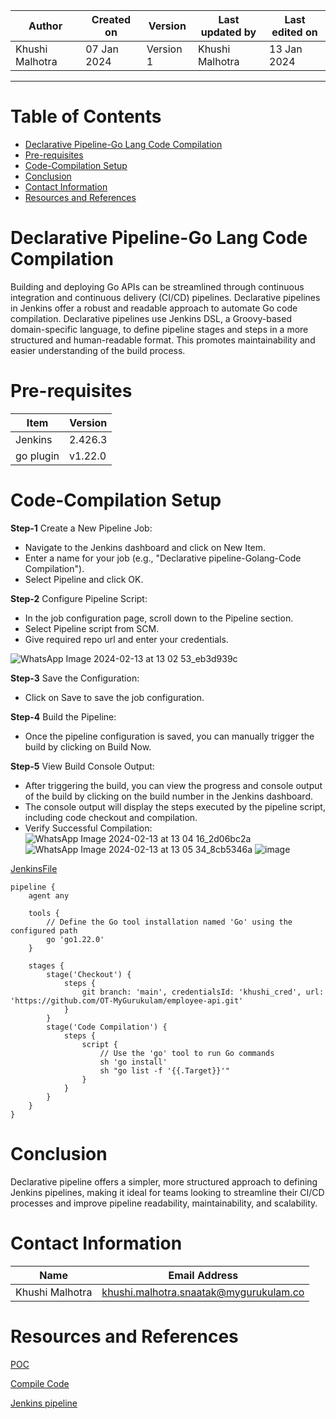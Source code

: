 |   Author        |  Created on   |  Version   | Last updated by  | Last edited on |
| --------------- | --------------| -----------|----------------- | -------------- |
| Khushi Malhotra |  07 Jan 2024  |  Version 1 | Khushi Malhotra  | 13 Jan 2024    |
***

# Table of Contents
- [Declarative Pipeline-Go Lang Code Compilation](https://github.com/avengers-p7/Documentation/blob/main/Application_CI/Implementation/GolangCI/CodeCompilation/DeclarativePipeline/README.md#declarative-pipeline-go-lang-code-compilation)
- [Pre-requisites](https://github.com/avengers-p7/Documentation/blob/main/Application_CI/Implementation/GolangCI/CodeCompilation/DeclarativePipeline/README.md#pre-requisites)
- [Code-Compilation Setup](https://github.com/avengers-p7/Documentation/blob/main/Application_CI/Implementation/GolangCI/CodeCompilation/DeclarativePipeline/README.md#code-compilation-setup)
- [Conclusion](https://github.com/avengers-p7/Documentation/blob/main/Application_CI/Implementation/GolangCI/CodeCompilation/DeclarativePipeline/README.md#conclusion)
- [Contact Information](https://github.com/avengers-p7/Documentation/blob/main/Application_CI/Implementation/GolangCI/CodeCompilation/DeclarativePipeline/README.md#contact-information)
- [Resources and References](https://github.com/avengers-p7/Documentation/blob/main/Application_CI/Implementation/GolangCI/CodeCompilation/DeclarativePipeline/README.md#resources-and-references)

# Declarative Pipeline-Go Lang Code Compilation
Building and deploying Go APIs can be streamlined through continuous integration and continuous delivery (CI/CD) pipelines. Declarative pipelines in Jenkins offer a robust and readable approach to automate Go code compilation. 
Declarative pipelines use Jenkins DSL, a Groovy-based domain-specific language, to define pipeline stages and steps in a more structured and human-readable format. This promotes maintainability and easier understanding of the build process.

# Pre-requisites
| Item         | Version   |
|--------------|-----------|
| Jenkins      | 2.426.3 |
| go plugin    | v1.22.0 |


# Code-Compilation Setup 
**Step-1** Create a New Pipeline Job:

- Navigate to the Jenkins dashboard and click on New Item.
- Enter a name for your job (e.g., "Declarative pipeline-Golang-Code Compilation").
- Select Pipeline and click OK.

**Step-2** Configure Pipeline Script:

- In the job configuration page, scroll down to the Pipeline section.
- Select Pipeline script from SCM.
- Give required repo url and enter your credentials.

![WhatsApp Image 2024-02-13 at 13 02 53_eb3d939c](https://github.com/avengers-p7/Documentation/assets/156056460/66906402-2f8d-46b3-a9e4-aabacfc84a2d)

**Step-3** Save the Configuration:

- Click on Save to save the job configuration.

**Step-4** Build the Pipeline:

- Once the pipeline configuration is saved, you can manually trigger the build by clicking on Build Now.

**Step-5** View Build Console Output:

- After triggering the build, you can view the progress and console output of the build by clicking on the build number in the Jenkins dashboard.
- The console output will display the steps executed by the pipeline script, including code checkout and compilation.
- Verify Successful Compilation:
![WhatsApp Image 2024-02-13 at 13 04 16_2d06bc2a](https://github.com/avengers-p7/Documentation/assets/156056460/93882b19-d721-4184-9f8a-6574cd5c5c81)
![WhatsApp Image 2024-02-13 at 13 05 34_8cb5346a](https://github.com/avengers-p7/Documentation/assets/156056460/2e051239-c92f-4ef7-bd60-263a49263f94)
![image](https://github.com/avengers-p7/Documentation/assets/156056460/479f10ed-1800-4b0e-8189-c568d76e71a6)

[JenkinsFile](https://github.com/avengers-p7/Jenkinsfile/blob/main/Declarative%20Pipeline/golang_code-compilation/Jenkinsfile)

``` shell
pipeline {
    agent any
    
    tools {
        // Define the Go tool installation named 'Go' using the configured path
        go 'go1.22.0'
    }
    
    stages {
        stage('Checkout') {
            steps { 
                git branch: 'main', credentialsId: 'khushi_cred', url: 'https://github.com/OT-MyGurukulam/employee-api.git'
            }
        }
        stage('Code Compilation') {
            steps {
                script {
                    // Use the 'go' tool to run Go commands
                    sh 'go install' 
                    sh "go list -f '{{.Target}}'"
                }
            }
        }
    }
}
```

# Conclusion
Declarative pipeline offers a simpler, more structured approach to defining Jenkins pipelines, making it ideal for teams looking to streamline their CI/CD processes and improve pipeline readability, maintainability, and scalability.

# Contact Information
| Name            | Email Address                        |
|-----------------|--------------------------------------|
| Khushi Malhotra | khushi.malhotra.snaatak@mygurukulam.co |

# Resources and References 
[POC](https://github.com/avengers-p7/Documentation/blob/main/Application_CI/Design/05-%20GoLang%20CI%20Checks/Code_compilationPOC-go.md)

[Compile Code](https://go.dev/doc/tutorial/compile-install)

[Jenkins pipeline](https://www.jenkins.io/doc/book/pipeline/#:~:text=Scripted%20Pipeline%20syntax.-,Declarative%20Pipeline%20fundamentals,done%20throughout%20your%20entire%20Pipeline.&text=Execute%20this%20Pipeline%20or%20any,stages%2C%20on%20any%20available%20agent.&text=Defines%20the%20%22Build%22%20stage.&text=Perform%20some%20steps%20related%20to%20the%20%22Build%22%20stage.)
